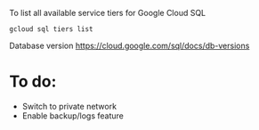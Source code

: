 To list all available service tiers for Google Cloud SQL
```
gcloud sql tiers list
```

Database version
https://cloud.google.com/sql/docs/db-versions


# To do:
- Switch to private network
- Enable backup/logs feature
